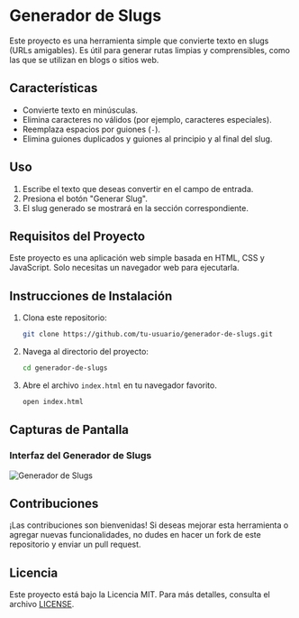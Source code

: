 # Generador de Slugs

Este proyecto es una herramienta simple que convierte texto en slugs (URLs amigables). Es útil para generar rutas limpias y comprensibles, como las que se utilizan en blogs o sitios web.

## Características

- Convierte texto en minúsculas.
- Elimina caracteres no válidos (por ejemplo, caracteres especiales).
- Reemplaza espacios por guiones (`-`).
- Elimina guiones duplicados y guiones al principio y al final del slug.

## Uso

1. Escribe el texto que deseas convertir en el campo de entrada.
2. Presiona el botón "Generar Slug".
3. El slug generado se mostrará en la sección correspondiente.

## Requisitos del Proyecto

Este proyecto es una aplicación web simple basada en HTML, CSS y JavaScript. Solo necesitas un navegador web para ejecutarla.

## Instrucciones de Instalación

1. Clona este repositorio:

    ```bash
    git clone https://github.com/tu-usuario/generador-de-slugs.git
    ```

2. Navega al directorio del proyecto:

    ```bash
    cd generador-de-slugs
    ```

3. Abre el archivo `index.html` en tu navegador favorito.

    ```bash
    open index.html
    ```

## Capturas de Pantalla

### Interfaz del Generador de Slugs

![Generador de Slugs](ruta/a/la/captura.png)

## Contribuciones

¡Las contribuciones son bienvenidas! Si deseas mejorar esta herramienta o agregar nuevas funcionalidades, no dudes en hacer un fork de este repositorio y enviar un pull request.

## Licencia

Este proyecto está bajo la Licencia MIT. Para más detalles, consulta el archivo [LICENSE](LICENSE).
